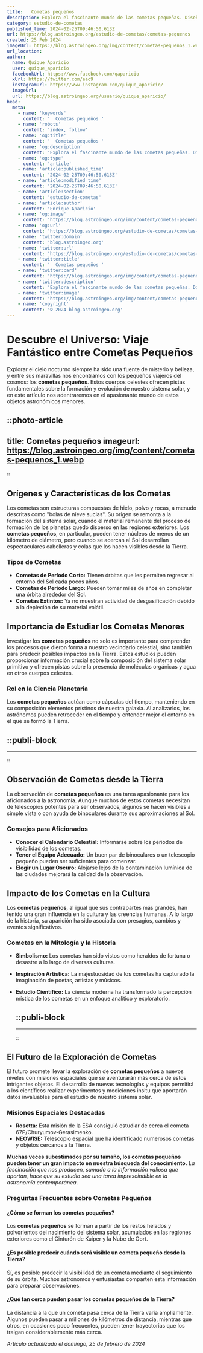 ```yaml
---
title:   Cometas pequeños 
description: Explora el fascinante mundo de las cometas pequeñas. Diseños únicos y diversión asegurada para toda la familia. ¡Empieza tu aventura aérea hoy!
category: estudio-de-cometas
published_time: 2024-02-25T09:46:50.613Z
url: https://blog.astroingeo.org/estudio-de-cometas/cometas-pequenos
created: 25 Feb 2024
imageUrl: https://blog.astroingeo.org/img/content/cometas-pequenos_1.webp
url_location:
author:
  name: Quique Aparicio
  user: quique_aparicio
  facebookUrl: https://www.facebook.com/qaparicio
  xUrl: https://twitter.com/eac9
  instagramUrl: https://www.instagram.com/quique_aparicio/
  imageUrl: 
  url: https://blog.astroingeo.org/usuario/quique_aparicio/
head:
  meta:
    - name: 'keywords'
      content: '  Cometas pequeños '
    - name: 'robots'
      content: 'index, follow'
    - name: 'og:title'
      content: '  Cometas pequeños '
    - name: 'og:description'
      content: 'Explora el fascinante mundo de las cometas pequeñas. Diseños únicos y diversión asegurada para toda la familia. ¡Empieza tu aventura aérea hoy!'
    - name: 'og:type'
      content: 'article'
    - name: 'article:published_time'
      content: '2024-02-25T09:46:50.613Z'
    - name: 'article:modified_time'
      content: '2024-02-25T09:46:50.613Z'
    - name: 'article:section'
      content: 'estudio-de-cometas'
    - name: 'article:author'
      content: 'Enrique Aparicio'
    - name: 'og:image'
      content: 'https://blog.astroingeo.org/img/content/cometas-pequenos_1.webp'
    - name: 'og:url'
      content: 'https://blog.astroingeo.org/estudio-de-cometas/cometas-pequenos'
    - name: 'twitter:domain'
      content: 'blog.astroingeo.org'
    - name: 'twitter:url'
      content: 'https://blog.astroingeo.org/estudio-de-cometas/cometas-pequenos'
    - name: 'twitter:title'
      content: '  Cometas pequeños '
    - name: 'twitter:card'
      content: 'https://blog.astroingeo.org/img/content/cometas-pequenos_1.webp'
    - name: 'twitter:description'
      content: 'Explora el fascinante mundo de las cometas pequeñas. Diseños únicos y diversión asegurada para toda la familia. ¡Empieza tu aventura aérea hoy!'
    - name: 'twitter:image'
      content: 'https://blog.astroingeo.org/img/content/cometas-pequenos_1.webp'
    - name: 'copyright'
      content: '© 2024 blog.astroingeo.org'
---
```

# Descubre el Universo: Viaje Fantástico entre Cometas Pequeños

Explorar el cielo nocturno siempre ha sido una fuente de misterio y belleza, y entre sus maravillas nos encontramos con los pequeños viajeros del cosmos: los **cometas pequeños**. Estos cuerpos celestes ofrecen pistas fundamentales sobre la formación y evolución de nuestro sistema solar, y en este artículo nos adentraremos en el apasionante mundo de estos objetos astronómicos menores.


::photo-article
---
title:   Cometas pequeños 
imageurl: https://blog.astroingeo.org/img/content/cometas-pequenos_1.webp
---
::


## Orígenes y Características de los Cometas

Los cometas son estructuras compuestas de hielo, polvo y rocas, a menudo descritas como "bolas de nieve sucias". Su origen se remonta a la formación del sistema solar, cuando el material remanente del proceso de formación de los planetas quedó disperso en las regiones exteriores. Los **cometas pequeños**, en particular, pueden tener núcleos de menos de un kilómetro de diámetro, pero cuando se acercan al Sol desarrollan espectaculares cabelleras y colas que los hacen visibles desde la Tierra.

### Tipos de Cometas

- **Cometas de Período Corto:** Tienen órbitas que les permiten regresar al entorno del Sol cada pocos años.
- **Cometas de Período Largo:** Pueden tomar miles de años en completar una órbita alrededor del Sol.
- **Cometas Extintos:** Ya no muestran actividad de desgasificación debido a la depleción de su material volátil.

## Importancia de Estudiar los Cometas Menores

Investigar los **cometas pequeños** no solo es importante para comprender los procesos que dieron forma a nuestro vecindario celestial, sino también para predecir posibles impactos en la Tierra. Estos estudios pueden proporcionar información crucial sobre la composición del sistema solar primitivo y ofrecen pistas sobre la presencia de moléculas orgánicas y agua en otros cuerpos celestes.

### Rol en la Ciencia Planetaria

Los **cometas pequeños** actúan como cápsulas del tiempo, manteniendo en su composición elementos prístinos de nuestra galaxia. Al analizarlos, los astrónomos pueden retroceder en el tiempo y entender mejor el entorno en el que se formó la Tierra.


  ::publi-block
  ---
  ---
  ::
  
  
## Observación de Cometas desde la Tierra

La observación de **cometas pequeños** es una tarea apasionante para los aficionados a la astronomía. Aunque muchos de estos cometas necesitan de telescopios potentes para ser observados, algunos se hacen visibles a simple vista o con ayuda de binoculares durante sus aproximaciones al Sol.

### Consejos para Aficionados

- **Conocer el Calendario Celestial:** Informarse sobre los periodos de visibilidad de los cometas.
- **Tener el Equipo Adecuado:** Un buen par de binoculares o un telescopio pequeño pueden ser suficientes para comenzar.
- **Elegir un Lugar Oscuro:** Alojarse lejos de la contaminación lumínica de las ciudades mejorará la calidad de la observación.

## Impacto de los Cometas en la Cultura

Los **cometas pequeños**, al igual que sus contrapartes más grandes, han tenido una gran influencia en la cultura y las creencias humanas. A lo largo de la historia, su aparición ha sido asociada con presagios, cambios y eventos significativos.

### Cometas en la Mitología y la Historia

- **Simbolismo:** Los cometas han sido vistos como heraldos de fortuna o desastre a lo largo de diversas culturas.
- **Inspiración Artística:** La majestuosidad de los cometas ha capturado la imaginación de poetas, artistas y músicos.
- **Estudio Científico:** La ciencia moderna ha transformado la percepción mística de los cometas en un enfoque analítico y exploratorio.


  ::publi-block
  ---
  ---
  ::
  
  
## El Futuro de la Exploración de Cometas

El futuro promete llevar la exploración de **cometas pequeños** a nuevos niveles con misiones espaciales que se aventurarán más cerca de estos intrigantes objetos. El desarrollo de nuevas tecnologías y equipos permitirá a los científicos realizar experimentos y mediciones insitu que aportarán datos invaluables para el estudio de nuestro sistema solar.

### Misiones Espaciales Destacadas

- **Rosetta:** Esta misión de la ESA consiguió estudiar de cerca el cometa 67P/Churyumov-Gerasimenko.
- **NEOWISE:** Telescopio espacial que ha identificado numerosos cometas y objetos cercanos a la Tierra.

**Muchas veces subestimados por su tamaño, los cometas pequeños pueden tener un gran impacto en nuestra búsqueda del conocimiento.** *La fascinación que nos producen, sumada a la información valiosa que aportan, hace que su estudio sea una tarea imprescindible en la astronomía contemporánea*.

### Preguntas Frecuentes sobre **Cometas Pequeños**

#### ¿Cómo se forman los cometas pequeños?
Los **cometas pequeños** se forman a partir de los restos helados y polvorientos del nacimiento del sistema solar, acumulados en las regiones exteriores como el Cinturón de Kuiper y la Nube de Oort.

#### ¿Es posible predecir cuándo será visible un cometa pequeño desde la Tierra?
Sí, es posible predecir la visibilidad de un cometa mediante el seguimiento de su órbita. Muchos astrónomos y entusiastas comparten esta información para preparar observaciones.

#### ¿Qué tan cerca pueden pasar los cometas pequeños de la Tierra?
La distancia a la que un cometa pasa cerca de la Tierra varía ampliamente. Algunos pueden pasar a millones de kilómetros de distancia, mientras que otros, en ocasiones poco frecuentes, pueden tener trayectorias que los traigan considerablemente más cerca.

_Artículo actualizado el domingo, 25 de febrero de 2024_